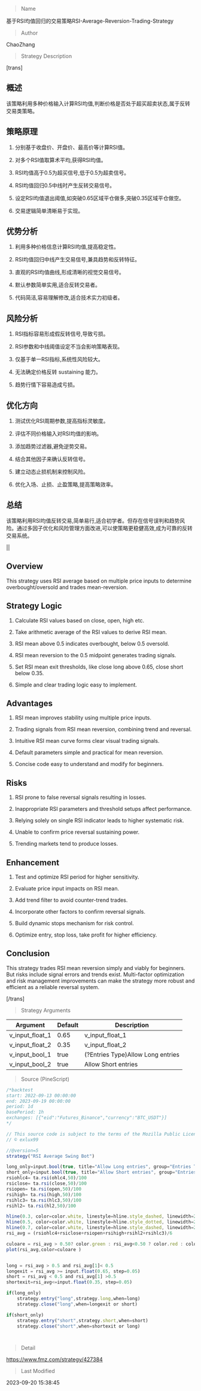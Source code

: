 
> Name

基于RSI均值回归的交易策略RSI-Average-Reversion-Trading-Strategy

> Author

ChaoZhang

> Strategy Description

[trans]


## 概述

该策略利用多种价格输入计算RSI均值,判断价格是否处于超买超卖状态,属于反转交易类策略。

## 策略原理

1. 分别基于收盘价、开盘价、最高价等计算RSI值。

2. 对多个RSI值取算术平均,获得RSI均值。

3. RSI均值高于0.5为超买信号,低于0.5为超卖信号。

4. RSI均值回归0.5中线时产生反转交易信号。

5. 设定RSI均值退出阈值,如突破0.65区域平仓做多,突破0.35区域平仓做空。

6. 交易逻辑简单清晰易于实现。

## 优势分析

1. 利用多种价格信息计算RSI均值,提高稳定性。

2. RSI均值回归中线产生交易信号,兼具趋势和反转特征。

3. 直观的RSI均值曲线,形成清晰的视觉交易信号。

4. 默认参数简单实用,适合反转交易者。

5. 代码简洁,容易理解修改,适合技术实力初级者。


## 风险分析

1. RSI指标容易形成假反转信号,导致亏损。

2. RSI参数和中线阈值设定不当会影响策略表现。

3. 仅基于单一RSI指标,系统性风险较大。

4. 无法确定价格反转 sustaining 能力。

5. 趋势行情下容易造成亏损。


## 优化方向

1. 测试优化RSI周期参数,提高指标灵敏度。

2. 评估不同价格输入对RSI均值的影响。

3. 添加趋势过滤器,避免逆势交易。

4. 结合其他因子来确认反转信号。

5. 建立动态止损机制来控制风险。

6. 优化入场、止损、止盈策略,提高策略效率。

## 总结

该策略利用RSI均值反转交易,简单易行,适合初学者。但存在信号误判和趋势风险。通过多因子优化和风险管理方面改进,可以使策略更稳健高效,成为可靠的反转交易系统。

||

## Overview 

This strategy uses RSI average based on multiple price inputs to determine overbought/oversold and trades mean-reversion.

## Strategy Logic

1. Calculate RSI values based on close, open, high etc. 

2. Take arithmetic average of the RSI values to derive RSI mean.

3. RSI mean above 0.5 indicates overbought, below 0.5 oversold.

4. RSI mean reversion to the 0.5 midpoint generates trading signals.

5. Set RSI mean exit thresholds, like close long above 0.65, close short below 0.35.

6. Simple and clear trading logic easy to implement.

## Advantages

1. RSI mean improves stability using multiple price inputs.

2. Trading signals from RSI mean reversion, combining trend and reversal.

3. Intuitive RSI mean curve forms clear visual trading signals.

4. Default parameters simple and practical for mean reversion.

5. Concise code easy to understand and modify for beginners.


## Risks

1. RSI prone to false reversal signals resulting in losses. 

2. Inappropriate RSI parameters and threshold setups affect performance.

3. Relying solely on single RSI indicator leads to higher systematic risk.

4. Unable to confirm price reversal sustaining power. 

5. Trending markets tend to produce losses.


## Enhancement

1. Test and optimize RSI period for higher sensitivity.

2. Evaluate price input impacts on RSI mean.

3. Add trend filter to avoid counter-trend trades.

4. Incorporate other factors to confirm reversal signals.

5. Build dynamic stops mechanism for risk control.

6. Optimize entry, stop loss, take profit for higher efficiency.

## Conclusion

This strategy trades RSI mean reversion simply and viably for beginners. But risks include signal errors and trends exist. Multi-factor optimization and risk management improvements can make the strategy more robust and efficient as a reliable reversal system.

[/trans]

> Strategy Arguments



|Argument|Default|Description|
|----|----|----|
|v_input_float_1|0.65|v_input_float_1|
|v_input_float_2|0.35|v_input_float_2|
|v_input_bool_1|true|(?Entries Type)Allow Long entries|
|v_input_bool_2|true|Allow Short entries|


> Source (PineScript)

``` javascript
/*backtest
start: 2022-09-13 00:00:00
end: 2023-09-19 00:00:00
period: 1d
basePeriod: 1h
exchanges: [{"eid":"Futures_Binance","currency":"BTC_USDT"}]
*/

// This source code is subject to the terms of the Mozilla Public License 2.0 at https://mozilla.org/MPL/2.0/
// © exlux99

//@version=5
strategy("RSI Average Swing Bot")

long_only=input.bool(true, title="Allow Long entries", group="Entries Type")
short_only=input.bool(true, title="Allow Short entries", group="Entries Type")
rsiohlc4= ta.rsi(ohlc4,50)/100
rsiclose= ta.rsi(close,50)/100
rsiopen= ta.rsi(open,50)/100
rsihigh= ta.rsi(high,50)/100
rsihlc3= ta.rsi(hlc3,50)/100
rsihl2= ta.rsi(hl2,50)/100

hline(0.3, color=color.white, linestyle=hline.style_dashed, linewidth=2)
hline(0.5, color=color.white, linestyle=hline.style_dotted, linewidth=2)
hline(0.7, color=color.white, linestyle=hline.style_dashed, linewidth=2)
rsi_avg = (rsiohlc4+rsiclose+rsiopen+rsihigh+rsihl2+rsihlc3)/6

culoare = rsi_avg > 0.50? color.green : rsi_avg<0.50 ? color.red : color.yellow
plot(rsi_avg,color=culoare )


long = rsi_avg > 0.5 and rsi_avg[1]< 0.5
longexit = rsi_avg >= input.float(0.65, step=0.05)
short = rsi_avg < 0.5 and rsi_avg[1] >0.5
shortexit=rsi_avg<=input.float(0.35, step=0.05)

if(long_only)
    strategy.entry("long",strategy.long,when=long)
    strategy.close("long",when=longexit or short)

if(short_only)
    strategy.entry("short",strategy.short,when=short)
    strategy.close("short",when=shortexit or long)




```

> Detail

https://www.fmz.com/strategy/427384

> Last Modified

2023-09-20 15:38:45
